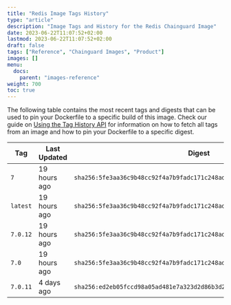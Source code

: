 ```yaml
---
title: "Redis Image Tags History"
type: "article"
description: "Image Tags and History for the Redis Chainguard Image"
date: 2023-06-22T11:07:52+02:00
lastmod: 2023-06-22T11:07:52+02:00
draft: false
tags: ["Reference", "Chainguard Images", "Product"]
images: []
menu:
  docs:
    parent: "images-reference"
weight: 700
toc: true
---
```


The following table contains the most recent tags and digests that can be used to pin your Dockerfile to a specific build of this image. Check our guide on [Using the Tag History API](/chainguard/chainguard-images/using-the-tag-history-api/) for information on how to fetch all tags from an image and how to pin your Dockerfile to a specific digest.

| Tag      | Last Updated | Digest                                                                    |
|----------|--------------|---------------------------------------------------------------------------|
| `7`      | 19 hours ago | `sha256:5fe3aa36c9b48cc92f4a7b9fadc171c248ada73ca1c8cd302ec10ec18c16f9f5` |
| `latest` | 19 hours ago | `sha256:5fe3aa36c9b48cc92f4a7b9fadc171c248ada73ca1c8cd302ec10ec18c16f9f5` |
| `7.0.12` | 19 hours ago | `sha256:5fe3aa36c9b48cc92f4a7b9fadc171c248ada73ca1c8cd302ec10ec18c16f9f5` |
| `7.0`    | 19 hours ago | `sha256:5fe3aa36c9b48cc92f4a7b9fadc171c248ada73ca1c8cd302ec10ec18c16f9f5` |
| `7.0.11` | 4 days ago   | `sha256:ed2eb05fccd98a05ad481e7a323d2d86b3d20dc068ad1508804553753a3eff26` |
